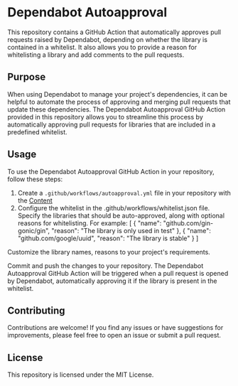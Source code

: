 # Dependabot Autoapproval

This repository contains a GitHub Action that automatically approves pull requests raised by Dependabot, depending on whether the library is contained in a whitelist. It also allows you to provide a reason for whitelisting a library and add comments to the pull requests.

## Purpose

When using Dependabot to manage your project's dependencies, it can be helpful to automate the process of approving and merging pull requests that update these dependencies. The Dependabot Autoapproval GitHub Action provided in this repository allows you to streamline this process by automatically approving pull requests for libraries that are included in a predefined whitelist.

## Usage

To use the Dependabot Autoapproval GitHub Action in your repository, follow these steps:

1. Create a `.github/workflows/autoapproval.yml` file in your repository with the [Content](https://github.com/ying-jeanne/dependabot_autoapproval/blob/main/.github/workflows/dependabot_reviewer.yml)
2. Configure the whitelist in the .github/workflows/whitelist.json file. Specify the libraries that should be auto-approved, along with optional reasons for whitelisting. For example:
  [
    {
      "name": "github.com/gin-gonic/gin",
      "reason": "The library is only used in test"
    },
    {
      "name": "github.com/google/uuid",
      "reason": "The library is stable"
    }
  ]

Customize the library names, reasons to your project's requirements.

Commit and push the changes to your repository. The Dependabot Autoapproval GitHub Action will be triggered when a pull request is opened by Dependabot, automatically approving it if the library is present in the whitelist.

## Contributing
Contributions are welcome! If you find any issues or have suggestions for improvements, please feel free to open an issue or submit a pull request.

## License
This repository is licensed under the MIT License.
